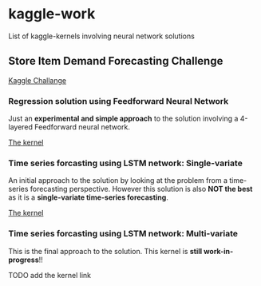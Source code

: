 # kaggle-work

List of kaggle-kernels involving neural network solutions

## Store Item Demand Forecasting Challenge

[Kaggle Challange](https://www.kaggle.com/c/demand-forecasting-kernels-only)

### Regression solution using Feedforward Neural Network

Just an **experimental and simple approach** to the solution involving a 4-layered Feedforward neural network.

[The kernel](https://www.kaggle.com/darshanadiga/store-sale-forecasting-dnn-solution-ffnn)

### Time series forcasting using LSTM network: Single-variate

An initial approach to the solution by looking at the problem from a time-series forecasting perspective. However this solution is also **NOT the best** as it is a **single-variate time-series forecasting**. 

[The kernel](https://www.kaggle.com/darshanadiga/store-sale-forecasting-dnn-solution-lstm)

### Time series forcasting using LSTM network: Multi-variate

This is the final approach to the solution. This kernel is **still work-in-progress**!!

TODO add the kernel link
